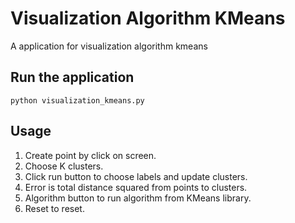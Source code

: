 # Visualization Algorithm KMeans

A application for visualization algorithm kmeans

## Run the application

    python visualization_kmeans.py

## Usage

1. Create point by click on screen.
2. Choose K clusters.
3. Click run button to choose labels and update clusters.
4. Error is total distance squared from points to clusters.
5. Algorithm button to run algorithm from KMeans library.
6. Reset to reset.
